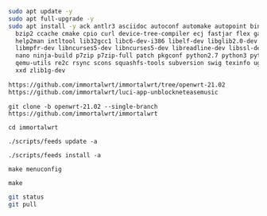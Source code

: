 ```bash
sudo apt update -y
sudo apt full-upgrade -y
sudo apt install -y ack antlr3 asciidoc autoconf automake autopoint binutils bison build-essential \
  bzip2 ccache cmake cpio curl device-tree-compiler ecj fastjar flex gawk gettext git git-core gperf haveged \
  help2man intltool lib32gcc1 libc6-dev-i386 libelf-dev libglib2.0-dev libgmp3-dev libltdl-dev libmpc-dev \
  libmpfr-dev libncurses5-dev libncurses5-dev libreadline-dev libssl-dev libtool libz-dev lrzsz mkisofs msmtp \
  nano ninja-build p7zip p7zip-full patch pkgconf python2.7 python3 python3-pip python3-ply python-docutils \
  qemu-utils re2c rsync scons squashfs-tools subversion swig texinfo uglifyjs upx-ucl unzip vim wget xmlto \
  xxd zlib1g-dev
```

```bash
https://github.com/immortalwrt/immortalwrt/tree/openwrt-21.02
https://github.com/immortalwrt/luci-app-unblockneteasemusic
```
`git clone -b openwrt-21.02 --single-branch https://github.com/immortalwrt/immortalwrt`

`cd immortalwrt`

`./scripts/feeds update -a`

`./scripts/feeds install -a`

`make menuconfig`

`make`

```bash
git status
git pull
```

